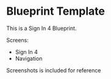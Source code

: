 # Blueprint Template

This is a Sign In 4 Blueprint.

Screens:
- Sign In 4
- Navigation

Screenshots is included for reference
